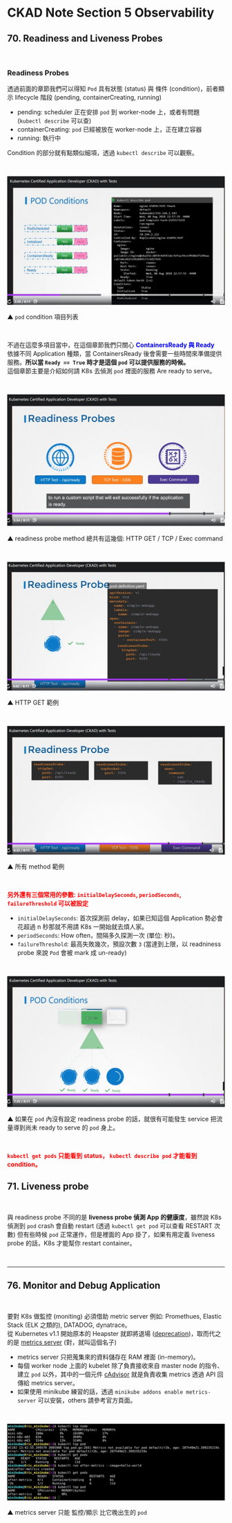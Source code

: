 # CKAD Note Section 5 Observability


## 70. Readiness and Liveness Probes

<br>

### Readiness Probes


透過前面的章節我們可以得知 `Pod` 具有狀態 (status) 與 條件 (condition)，前者顯示 lifecycle 階段 (pending, containerCreating, running)


- pending: scheduler 正在安排 `pod` 到 worker-node 上，或者有問題 (`kubectl describe` 可以查)
- containerCreating: `pod` 已經被放在 worker-node 上，正在建立容器
- running: 執行中


Condition 的部分就有點類似細項，透過 `kubectl describe` 可以觀察。

<br>

![pod_condition_0](pod_condition_0.jpg)

▲ `pod` condition 項目列表

<br>

不過在這麼多項目當中，在這個章節我們只關心 **<span style='color:blue'>ContainersReady 與 Ready</span>**\
依據不同 Application 種類，當 ContainersReady 後會需要一些時間來準備提供服務。**所以當 `Ready == True` 時才是這個 `pod` 可以提供服務的時候。**\
這個章節主要是介紹如何請 K8s 去偵測 `pod` 裡面的服務 Are ready to serve。

<br>

![readiness_probe_method_0](readiness_probe_method_0.jpg)

▲ readiness probe method 總共有這幾個: HTTP GET / TCP / Exec command

<br>

![http_method_sample](http_method_sample.jpg)

▲ HTTP GET 範例

<br>

![the_three_method](the_three_method.jpg)

▲ 所有 method 範例

<br>

**<span style='color:red'>另外還有三個常用的參數: `initialDelaySeconds`, `periodSeconds`, `failureThreshold` 可以被設定</span>**


- `initialDelaySeconds`: 首次探測前 delay，如果已知這個 Application 勢必會花超過 n 秒那就不用請 K8s 一開始就去煩人家。
- `periodSeconds`: How often，間隔多久探測一次 (單位: 秒)。
- `failureThreshold`: 最高失敗幾次，預設次數 `3` (當達到上限，以 readniness probe 來說 `Pod` 會被 mark 成 un-ready)

<br>

![if_not_setting_readiness_probe](if_not_setting_readiness_probe.jpg)

▲ 如果在 `pod` 內沒有設定 readiness probe 的話，就很有可能發生 service 把流量導到尚未 ready to serve 的 `pod` 身上。

<br>



**<span style='color:red'>`kubectl get pods` 只能看到 status， `kubectl describe pod` 才能看到 condition。</span>**


## 71. Liveness probe

<br>

與 readiness probe 不同的是 **liveness probe 偵測 App 的健康度**，雖然說 K8s 偵測到 `pod` crash 會自動 restart (透過 `kubectl get pod` 可以查看 RESTART 次數) 但有些時候 `pod` 正常運作，但是裡面的 App 掛了，如果有用定義 liveness probe 的話，K8s 才能幫你 restart container。

<br>

---

## 76. Monitor and Debug Application

<br>

要對 K8s 做監控 (moniting) 必須借助 metric server 例如: Promethues, Elastic Stack (ELK 之類的), DATADOG, dynatrace。\
從 Kubernetes v1.1 開始原本的 Heapster 就即將退場 ([deprecation](https://github.com/kubernetes-retired/heapster/blob/master/docs/deprecation.md))，取而代之的是 [metrics server](https://github.com/kubernetes-sigs/metrics-server) (對，就叫這個名子)
- metrics server 只把蒐集來的資料儲存在 RAM 裡面 (in-memory)。 
- 每個 worker node 上面的 kubelet 除了負責接收來自 master node 的指令、建立 `pod` 以外，其中的一個元件 [cAdvisor](https://github.com/google/cadvisor) 就是負責收集 metrics 透過 API 回傳給 metrics server。
- 如果使用 minikube 練習的話，透過 `minikube addons enable metrics-server` 可以安裝，others 請參考官方頁面。


<br>

![metrics_server_0](metrics_server_0.jpg)

▲ metrics server 只能 監控/顯示 比它晚出生的 `pod`

<br>